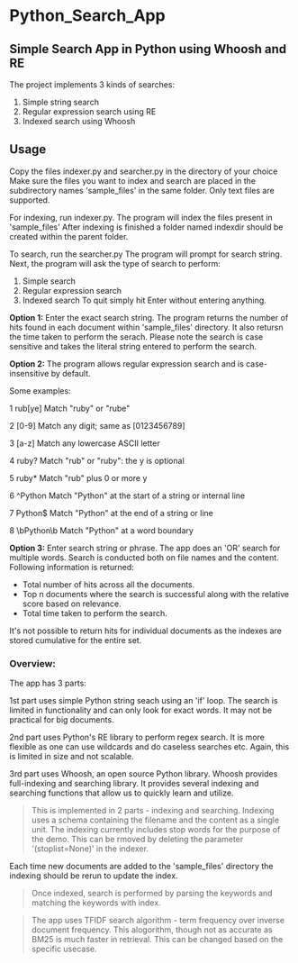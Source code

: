 #  Python_Search_App
## Simple Search App in Python using Whoosh and RE

The project implements 3 kinds of searches: 

1. Simple string search
2. Regular expression search using RE
3. Indexed search using Whoosh

## Usage
Copy the files indexer.py and searcher.py in the directory of your choice
Make sure the files you want to index and search are placed in the subdirectory names 'sample_files' in the same folder.
Only text files are supported.

For indexing, run indexer.py. The program will index the files present in 'sample_files'
After indexing is finished a folder named indexdir should be created within the parent folder.

To search, run the searcher.py
The program will prompt for search string.
Next, the program will ask the type of search to perform:
1. Simple search
2. Regular expression search
3. Indexed search
To quit simply hit Enter without entering anything.

**Option 1:**
Enter the exact search string. The program returns the number of hits found in each document within 'sample_files' directory. It also retursn the time taken to perform the serach. Please note the search is case sensitive and takes the literal string entered to perform the search.

**Option 2:**
The program allows regular expression search and is case-insensitive by default.

Some examples:

1 rub[ye]
Match "ruby" or "rube"

2 [0-9]
Match any digit; same as [0123456789]

3 [a-z]
Match any lowercase ASCII letter

4	ruby?
Match "rub" or "ruby": the y is optional

5 ruby*
Match "rub" plus 0 or more y

6 ^Python
Match "Python" at the start of a string or internal line

7 Python$
Match "Python" at the end of a string or line

8 \bPython\b
Match "Python" at a word boundary

**Option 3:** 
Enter search string or phrase. The app does an 'OR' search for multiple words.
Search is conducted both on file names and the content.
Following information is returned:
- Total number of hits across all the documents.
- Top n documents where the search is successful along with the relative score based on relevance.
- Total time taken to perform the search.

It's not possible to return hits for individual documents as the indexes are stored cumulative for the entire set.

### Overview:

The app has 3 parts:

1st part uses simple Python string seach using an 'if' loop. The search is limited in functionality and can only look for exact words. It may not be practical for big documents.

2nd part uses Python's RE library to perform regex search. It is more flexible as one can use wildcards and do caseless searches etc. Again, this is limited in size and not scalable.

3rd part uses Whoosh, an open source Python library. Whoosh provides full-indexing and searching library. 
It provides several indexing and searching functions that allow us to quickly learn and utilize. 

>This is implemented in 2 parts - indexing and searching.
Indexing uses a schema containing the filename and the content as a single unit. 
The indexing currently includes stop words for the purpose of the demo. This can be rmoved by deleting the parameter '(stoplist=None)' in the indexer.

Each time new documents are added to the 'sample_files' directory the indexing should be rerun to update the index.

>Once indexed, search is performed by parsing the keywords and matching the keywords with index.

>The app uses TFIDF search algorithm - term frequency over inverse document frequency. This alogorithm, though not as accurate as BM25 is much faster in retrieval. This can be changed based on the specific usecase.
